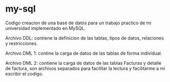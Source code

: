 # my-sql

Codigo creacion de una base de datos para un trabajo practico de mi universidad implementado en MySQL.

Archivo DDL: contiene la definicion de las tablas, tipos de datos, relaciones y restricciones.

Archivo DML 1: contine la carga de datos de las tablas de forma individual.

Archivo DML 2: contiene la carga de datos de las tablas Facturas y detalle de factura, son archivos separados para facilitar la lectura
y facilitarme a mi escribir el codigo.

